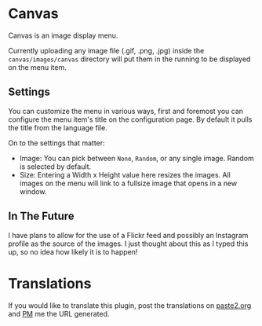 # Canvas

Canvas is an image display menu.

Currently uploading any image file (.gif, .png, .jpg) inside the `canvas/images/canvas` directory will put them in the running to be displayed on the menu item.

## Settings

You can customize the menu in various ways, first and foremost you can configure the menu item's title on the configuration page. By default it pulls the title from the language file.

On to the settings that matter:

* Image: You can pick between `None`, `Random`, or any single image. Random is selected by default.
* Size: Entering a Width x Height value here resizes the images. All images on the menu will link to a fullsize image that opens in a new window.

## In The Future

I have plans to allow for the use of a Flickr feed and possibly an Instagram profile as the source of the images. I just thought about this as I typed this up, so no idea how likely it is to happen!

# Translations

If you would like to translate this plugin, post the translations on [paste2.org](http://paste2.org/) and [PM](http://e107.org/e107_plugins/pm/pm.php?send.37) me the URL generated.